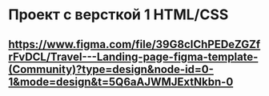 # Проект с версткой 1 HTML/CSS

## https://www.figma.com/file/39G8cIChPEDeZGZfrFvDCL/Travel---Landing-page-figma-template-(Community)?type=design&node-id=0-1&mode=design&t=5Q6aAJWMJExtNkbn-0
